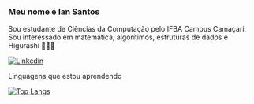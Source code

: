 ### Meu nome é Ian Santos
Sou estudante de Ciências da Computação pelo IFBA Campus Camaçari. Sou interessado em matemática, algorítimos, estruturas de dados e Higurashi 🥶🥶🥶

[![Linkedin](https://img.shields.io/badge/LinkedIn-0077B5?style=for-the-badge&logo=linkedin&logoColor=white)](https://www.linkedin.com/in/ian-santos-90a802253/)

Linguagens que estou aprendendo

[![Top Langs](https://github-readme-stats.vercel.app/api/top-langs/?username=MillyChurch)](https://github.com/anuraghazra/github-readme-stats)
